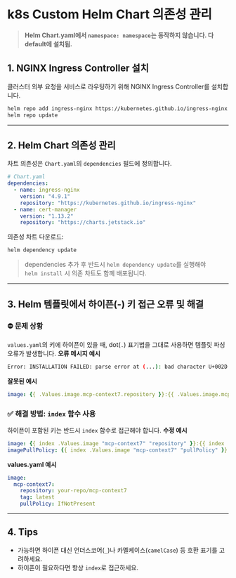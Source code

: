 # k8s Custom Helm Chart 의존성 관리

>**Helm Chart.yaml에서 `namespace: namespace`는 동작하지 않습니다. 다 default에 설치됨.**

## 1. NGINX Ingress Controller 설치

클러스터 외부 요청을 서비스로 라우팅하기 위해 NGINX Ingress Controller를 설치합니다.

```bash
helm repo add ingress-nginx https://kubernetes.github.io/ingress-nginx
helm repo update
```

---

## 2. Helm Chart 의존성 관리

차트 의존성은 `Chart.yaml`의 `dependencies` 필드에 정의합니다.

```yaml
# Chart.yaml
dependencies:
  - name: ingress-nginx
    version: "4.9.1"
    repository: "https://kubernetes.github.io/ingress-nginx"
  - name: cert-manager
    version: "1.13.2"
    repository: "https://charts.jetstack.io"
```

의존성 차트 다운로드:
```bash
helm dependency update
```

> dependencies 추가 후 반드시 `helm dependency update`를 실행해야  
> `helm install` 시 의존 차트도 함께 배포됩니다.


---

## 3. Helm 템플릿에서 하이픈(-) 키 접근 오류 및 해결
### ⛔ 문제 상황
`values.yaml`의 키에 하이픈이 있을 때, dot(`.`) 표기법을 그대로 사용하면 템플릿 파싱 오류가 발생합니다.
**오류 메시지 예시**
```bash
Error: INSTALLATION FAILED: parse error at (...): bad character U+002D '-'
```

**잘못된 예시**
```yaml
image: {{ .Values.image.mcp-context7.repository }}:{{ .Values.image.mcp-context7.tag }}

```

### ✅ 해결 방법: `index` 함수 사용

하이픈이 포함된 키는 반드시 `index` 함수로 접근해야 합니다.
**수정 예시**
```yaml
image: {{ index .Values.image "mcp-context7" "repository" }}:{{ index .Values.image "mcp-context7" "tag" }}
imagePullPolicy: {{ index .Values.image "mcp-context7" "pullPolicy" }}
```

**values.yaml 예시**
```yaml
image:
  mcp-context7:
    repository: your-repo/mcp-context7
    tag: latest
    pullPolicy: IfNotPresent
```

---

## 4. Tips

- 가능하면 하이픈 대신 언더스코어(`_`)나 카멜케이스(`camelCase`) 등 호환 표기를 고려하세요.
- 하이픈이 필요하다면 항상 `index`로 접근하세요.
